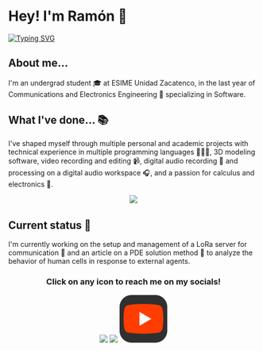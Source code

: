 # Hey! I'm Ramón 👋

[![Typing SVG](https://readme-typing-svg.demolab.com?font=Cairo+Play&duration=2500&color=FFFFFF&background=191919&size=35&center=true&vCenter=true&multiline=true&repeat=false&random=false&width=1100&height=120&lines=Ram%C3%B3n+E.+Hern%C3%A1ndez+Hdez.;IPN+ESIME+Student+%F0%9F%93%93+%7C+CIC+Researcher%F0%9F%96%A5%EF%B8%8F)](https://git.io/typing-svg)

## About me...
I'm an undergrad student 🎓 at ESIME Unidad Zacatenco, in the last year of Communications and Electronics Engineering 🔧 specializing in Software.

## What I've done... 📚
I've shaped myself through multiple personal and academic projects with technical experience in multiple programming languages 🧑🏽‍💻, 3D modeling software, video recording and editing 📹, digital audio recording 🎸 and processing on a digital audio workspace 🎧, and a passion for calculus and electronics 🔌.

<p align="center">
  <img src="https://skillicons.dev/icons?i=ableton,arduino,matlab" />
</p>

## Current status 🔨
I'm currently working on the setup and management of a LoRa server for communication 🛜 and an article on a PDE solution method 📃 to analyze the behavior of human cells in response to external agents.

<h3 align="center">Click on any icon to reach me on my socials!</h3>
<p align="center">
  <a href="https://www.linkedin.com/in/ramonevehdez/"><img src="https://skillicons.dev/icons?i=linkedin" /></a>
  <a href="https://www.instagram.com/ramon_eve/"><img src="https://skillicons.dev/icons?i=instagram" /></a>
  <a href="https://www.youtube.com/@RamstricHdez"><img src="./icons/yT.svg" /></a>
</p>


